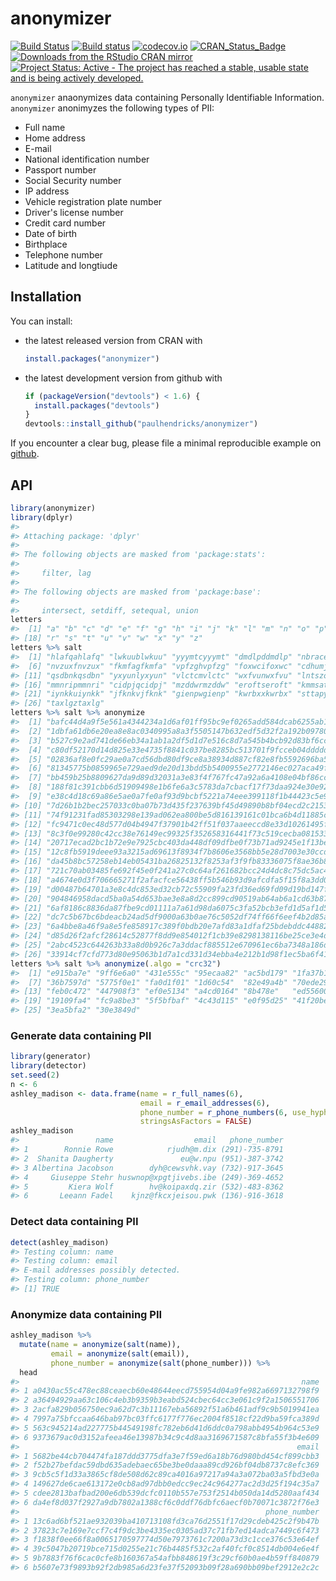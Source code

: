<!-- README.md is generated from README.Rmd. Please edit that file -->
anonymizer
==========

[![Build Status](https://travis-ci.org/paulhendricks/anonymizer.png?branch=master)](https://travis-ci.org/paulhendricks/anonymizer) [![Build status](https://ci.appveyor.com/api/projects/status/au9ww7v8mhgr59s8/branch/master?svg=true)](https://ci.appveyor.com/project/paulhendricks/anonymizer/branch/master) [![codecov.io](http://codecov.io/github/paulhendricks/anonymizer/coverage.svg?branch=master)](http://codecov.io/github/paulhendricks/anonymizer?branch=master) [![CRAN\_Status\_Badge](http://www.r-pkg.org/badges/version/anonymizer)](http://cran.r-project.org/package=anonymizer) [![Downloads from the RStudio CRAN mirror](http://cranlogs.r-pkg.org/badges/anonymizer)](http://cran.rstudio.com/package=anonymizer) [![Project Status: Active - The project has reached a stable, usable state and is being actively developed.](http://www.repostatus.org/badges/0.1.0/active.svg)](http://www.repostatus.org/#active)

`anonymizer` anaonymizes data containing Personally Identifiable Information. `anonymizer` anonimyzes the following types of PII:

-   Full name
-   Home address
-   E-mail
-   National identification number
-   Passport number
-   Social Security number
-   IP address
-   Vehicle registration plate number
-   Driver's license number
-   Credit card number
-   Date of birth
-   Birthplace
-   Telephone number
-   Latitude and longtiude

Installation
------------

You can install:

-   the latest released version from CRAN with

    ``` r
    install.packages("anonymizer")
    ```

-   the latest development version from github with

    ``` r
    if (packageVersion("devtools") < 1.6) {
      install.packages("devtools")
    }
    devtools::install_github("paulhendricks/anonymizer")
    ```

If you encounter a clear bug, please file a minimal reproducible example on [github](https://github.com/paulhendricks/anonymizer/issues).

API
---

``` r
library(anonymizer)
library(dplyr)
#> 
#> Attaching package: 'dplyr'
#> 
#> The following objects are masked from 'package:stats':
#> 
#>     filter, lag
#> 
#> The following objects are masked from 'package:base':
#> 
#>     intersect, setdiff, setequal, union
letters
#>  [1] "a" "b" "c" "d" "e" "f" "g" "h" "i" "j" "k" "l" "m" "n" "o" "p" "q"
#> [18] "r" "s" "t" "u" "v" "w" "x" "y" "z"
letters %>% salt
#>  [1] "hlafqahlafq" "lwkuublwkuu" "yyymtcyyymt" "dmdlpddmdlp" "nbracenbrac"
#>  [6] "nvzuxfnvzux" "fkmfagfkmfa" "vpfzghvpfzg" "foxwcifoxwc" "cdhumjcdhum"
#> [11] "qsdbnkqsdbn" "yxyunlyxyun" "vlctcmvlctc" "wxfvunwxfvu" "lntszolntsz"
#> [16] "mmnripmmnri" "cidpjqcidpj" "mzddwrmzddw" "eroftseroft" "kmmsatkmmsa"
#> [21] "iynkkuiynkk" "jfknkvjfknk" "gienpwgienp" "kwrbxxkwrbx" "sttapysttap"
#> [26] "taxlgztaxlg"
letters %>% salt %>% anonymize
#>  [1] "bafc44d4a9f5e561a4344234a1d6af01ff95bc9ef0265add584dcab6255ab150"
#>  [2] "1dbfa61db6e20ea8e8ac0340995a8a3f5505147b632edf5d32f2a192b0978028"
#>  [3] "b527c9e2ad741de66eb34a1ab1a2df5d1d7e516c8d7a545b4bcb92d83bf6cc8c"
#>  [4] "c80df52170d14d825e33e4735f8841c037be8285bc513701f9fcceb04ddddd35"
#>  [5] "02836af8e0fc29ae0a7cd56dbd80df9ce8a38934d887cf82e8fb5592696ba559"
#>  [6] "81345775b0859965e729aed9de20d13bdd5b5400955e2772146ec027aca49f1d"
#>  [7] "bb459b25b8809627da9d89d32031a3e83f4f767fc47a92a6a4108e04bf86cc16"
#>  [8] "188f81c391cbb6d51909498e1b6fe6a3c5783da7cbacf17f73daa924e30e922a"
#>  [9] "e38c4d18c69a86e5ae0a7fe0af93d9bcbf5221a74eee399118f1b44423c5e944"
#> [10] "7d26b1b2bec257033c0ba07b73d435f237639bf45d49890b8bf04ecd2c2153a7"
#> [11] "74f91231fad85303298e139ad062ea800be5d816139161c01bca6b4d11885c7c"
#> [12] "fc9471c0ec48d577d04b4947f37901b42ff51f037aaeeccd8e33d10261495f14"
#> [13] "8c3f0e99280c42cc38e76149ec99325f352658316441f73c519cecba081533c8"
#> [14] "20717ecad2bc1b72e9e7925cbc403da448df09dfbe0f73b71ad9245e1f13be0e"
#> [15] "12c8fb5919deee93a3215ad69613f8934f7b8606e3568bb5e28d7003e30ccd1b"
#> [16] "da45b8bc57258eb14eb05431ba26825132f8253af3f9fb83336075f8ae36b8d6"
#> [17] "721c70ab03485fe692f45e0f241a27c0c64af261682bcc24d4dc8c75dc5ac4fb"
#> [18] "a4674e0d3f706665271f2afacfce56438ff5b546b93d9afcdfa5f15f8a3dd014"
#> [19] "d00487b64701a3e8c4dc853ed32cb72c55909fa23fd36ed69fd09d19bd147f28"
#> [20] "904846958dacd5ba0a54d653bae3e8a8d2cc899cd90519ab64ab6a1cd63b8722"
#> [21] "6af8186c8836da87fbe9cd01111a7a61d98da6075c3fa52bcb3efd1d5af1d500"
#> [22] "dc7c5b67bc6bdeacb24ad5df9000a63b0ae76c5052df74ff66f6eef4b2d85ad3"
#> [23] "6a4bbe8a46f9a8e5fe858917c389f0bdb20e7afd83a1dfaf25bdebddc44882b2"
#> [24] "d85d26f2afcf28614c52877f8dd9e854012f1cb39e8298138116be25ce3e4d5f"
#> [25] "2abc4523c644263b33a8d0b926c7a3ddacf885512e670961ec6ba7348a186d97"
#> [26] "33914cf7cfd773d80e95063b1d7a1cd331d34ebba4e212b1d98f1ec5ba6f41f6"
letters %>% salt %>% anonymize(.algo = "crc32")
#>  [1] "e915ba7e" "9ff6e6a0" "431e555c" "95ecaa82" "ac5bd179" "1fa37b1a"
#>  [7] "36b7597d" "5775f0e1" "fa0d1f01" "1d60c54"  "82e49a4b" "70ede298"
#> [13] "feb0c472" "447908f3" "ef0e5134" "a4cd0164" "8b478e"   "ed556000"
#> [19] "19109fa4" "fc9a8be3" "5f5bfbaf" "4c43d115" "e0f95d25" "41f20bef"
#> [25] "3ea5bfa2" "30e3849d"
```

### Generate data containing PII

``` r
library(generator)
library(detector)
set.seed(2)
n <- 6
ashley_madison <- data.frame(name = r_full_names(6), 
                             email = r_email_addresses(6), 
                             phone_number = r_phone_numbers(6, use_hyphens = TRUE, use_parentheses = TRUE), 
                             stringsAsFactors = FALSE)
ashley_madison
#>                 name                  email   phone_number
#> 1        Ronnie Rowe            rjudh@m.dix (291)-735-8791
#> 2  Shanita Daugherty               eu@w.npu (951)-387-3742
#> 3 Albertina Jacobson        dyh@cewsvhk.vay (732)-917-3645
#> 4     Giuseppe Stehr huswnop@xpgtjivebs.ibe (249)-369-4652
#> 5         Kiera Wolf        hv@koipaxdq.zir (532)-483-8362
#> 6       Leeann Fadel    kjnz@fkcxjeisou.pwk (136)-916-3618
```

### Detect data containing PII

``` r
detect(ashley_madison)
#> Testing column: name
#> Testing column: email
#> E-mail addresses possibly detected.
#> Testing column: phone_number
#> [1] TRUE
```

### Anonymize data containing PII

``` r
ashley_madison %>% 
  mutate(name = anonymize(salt(name)), 
         email = anonymize(salt(email)), 
         phone_number = anonymize(salt(phone_number))) %>% 
  head
#>                                                               name
#> 1 a0430ac55c478ec88ceaecb60e48644eecd755954d04a9fe982a6697132798f9
#> 2 a36494929aa63c106c4eb3b9359b3eabd524cbec64cc3e061c9f2a1506551706
#> 3 2acfa829b056750ec9a62d7c3b11167eba56892f51a6b461adf9c9b5019941ea
#> 4 7997a75bfccaa646bab97bc03ffc6177f776ec2004f8518cf22d9ba59fca389d
#> 5 563c945214ad227775b44549198fc782eb6d41d6ddc0a798abb4954b964c53e9
#> 6 9373679ac0d3152afeea46e13987b34c9c4d8aa3169671587c8bfa55f3b4e609
#>                                                              email
#> 1 5682be44cb704474fa187ddd3775dfa3e7f59ed6a18b76d980bd454cf899cbb3
#> 2 f52b27befdac59dbd635adebaec65be3be0daaa89cd926bf04db8737c8efc369
#> 3 9cb5c5f1d33a3865cf8de508d62c89ca4016a97217a94a3a072ba03a5fbd3e0a
#> 4 149627de6cae613172e0cb8ad97dbb0edcc9ec24c964277ac2d3d25f194c35a7
#> 5 cdee2813bafbad200e6db539dcfc0110b557e753f2514b050da14d5280aaf434
#> 6 da4ef8d037f2927a9db7802a1388cf6c0ddf76dbfc6aecf0b70071c3872f76e3
#>                                                       phone_number
#> 1 13c6ad6bf521ae932039ba410713108fd3ca76d2551f17d29cdeb425c2f9b47b
#> 2 37823c7e169e7ccf7c4f9dc3be4335ec0305ad37c71fb7ed14adca7449c6f473
#> 3 f1838f0ee66f8a0065170597774d50e7973761c7200a73d3c1cce376c53e64ef
#> 4 39c5047b20719bce715d0255e21c76b4485f532c2af40fcf0c8514db004e6e4f
#> 5 9b7883f76f6cac0cfe8b160367a54afbb848619f3c29cf60b0ae4b59ff840879
#> 6 b5607e73f9893b92f2db985a6d23fe37f52093b09f28a690bb09bef2912e2c2c
```
